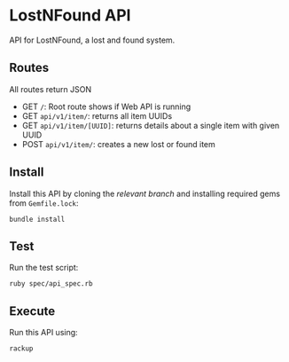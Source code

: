 # LostNFound API

API for LostNFound, a lost and found system.

## Routes

All routes return JSON

- GET `/`: Root route shows if Web API is running
- GET `api/v1/item/`: returns all item UUIDs
- GET `api/v1/item/[UUID]`: returns details about a single item with given UUID
- POST `api/v1/item/`: creates a new lost or found item

## Install

Install this API by cloning the *relevant branch* and installing required gems from `Gemfile.lock`:

```shell
bundle install
```

## Test

Run the test script:

```shell
ruby spec/api_spec.rb
```

## Execute

Run this API using:

```shell
rackup
```